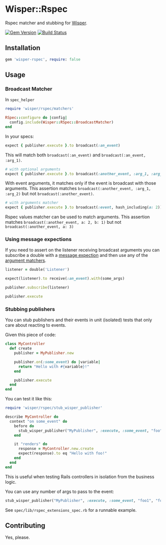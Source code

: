 # Wisper::Rspec

Rspec matcher and stubbing for [Wisper](https://github.com/krisleech/wisper).

[![Gem Version](https://badge.fury.io/rb/wisper-rspec.png)](http://badge.fury.io/rb/wisper-rspec)
[![Build Status](https://travis-ci.org/krisleech/wisper-rspec.png?branch=master)](https://travis-ci.org/krisleech/wisper-rspec)

## Installation

```ruby
gem 'wisper-rspec', require: false
```

## Usage

### Broadcast Matcher

In `spec_helper`

```ruby
require 'wisper/rspec/matchers'

RSpec::configure do |config|
  config.include(Wisper::RSpec::BroadcastMatcher)
end
```

In your specs:
```ruby
expect { publisher.execute }.to broadcast(:an_event)
```
This will match both `broadcast(:an_event)` and `broadcast(:an_event, :arg_1)`.


```ruby
# with optional arguments
expect { publisher.execute }.to broadcast(:another_event, :arg_1, :arg_2)
```

With event arguments, it matches only if the event is broadcast with those arguments. This assertion matches `broadcast(:another_event, :arg_1, :arg_2)` but not `broadcast(:another_event)`.

```ruby
# with arguments matcher
expect { publisher.execute }.to broadcast(:event, hash_including(a: 2))
```

Rspec values matcher can be used to match arguments. This assertion matches `broadcast(:another_event, a: 2, b: 1)` but not `broadcast(:another_event, a: 3)` 

### Using message expections

If you need to assert on the listener receiving broadcast arguments you can subscribe a double
with a [message expection](https://github.com/rspec/rspec-mocks#message-expectations)
and then use any of the [argument matchers](https://github.com/rspec/rspec-mocks#argument-matchers).

```ruby
listener = double('Listener')

expect(listener).to receive(:an_event).with(some_args)

publisher.subscribe(listener)

publisher.execute
```

### Stubbing publishers

You can stub publishers and their events in unit (isolated) tests that only care about reacting to events.

Given this piece of code:

```ruby
class MyController
  def create
    publisher = MyPublisher.new

    publisher.on(:some_event) do |variable|
      return "Hello with #{variable}!"
    end

    publisher.execute
  end
end
```

You can test it like this:

```ruby
require 'wisper/rspec/stub_wisper_publisher'

describe MyController do
  context "on some_event" do
    before do
      stub_wisper_publisher("MyPublisher", :execute, :some_event, "foo")
    end

    it "renders" do
      response = MyController.new.create
      expect(response).to eq "Hello with foo!"
    end
  end
end
```

This is useful when testing Rails controllers in isolation from the business logic.

You can use any number of args to pass to the event:

```ruby
stub_wisper_publisher("MyPublisher", :execute, :some_event, "foo1", "foo2", ...)
```

See `spec/lib/rspec_extensions_spec.rb` for a runnable example.


## Contributing

Yes, please.
